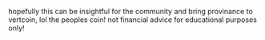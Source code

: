 hopefully this can be insightful for the community and bring provinance to vertcoin, lol the peoples coin! not financial advice for educational purposes only!
